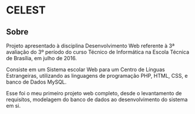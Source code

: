 # CELEST
## Sobre
Projeto apresentado à disciplina Desenvolvimento Web referente à 3ª avaliação do 3º período do curso Técnico de Informática na Escola Técnica de Brasília, em julho de 2016.

Consiste em um Sistema escolar Web para um Centro de Línguas Estrangeiras, utilizando as linguagens de programação PHP, HTML, CSS, e banco de Dados MySQL.

Esse foi o meu primeiro projeto web completo, desde o levantamento de requisítos, modelagem do banco de dados ao desenvolvimento do sistema em si.
